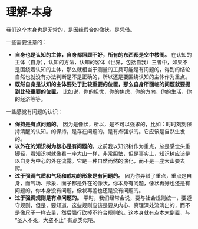 # 理解-本身

我们这个本身也是无常的，是因缘假合的像状。是凭借。



一些需要注意的：

- **自身也是认知的主体，自身都照顾不好，所有的东西都是空中楼阁。** 在认知的主体（自身），认知的方法，认知的客体（世界，包括自我）三者中，如果不是围绕着认知的主体，那么就相当于测量的工具可能是有问题的，得到的结论自然也就没有办法判断是不是正确的，所以还是要围绕认知的主体作为重点。
- **既然自身是认知的主体要处于比较重要的位置，那么自身所面临的问题就要提到比较重要的位置。** 比如说，你的担忧，你的焦虑，你的方向，你的生活，你的经济等等。


一些感觉有问题的认识：

- **保持是有点问题的。** 因为是像状，所以，是不可以强求的，比如：时时刻刻保持清醒的认知。的保持，是存在问题的。是有点强求的。它应该是自然生发的。
- **以外在的知识树为核心是有问题的**。之前我以知识树作为重点，总是感觉头重脚轻，看知识树就像看一座大山一样，非常胆怯，但是事实上，知识树应该是以自身为中心的外在流露。它是一种自然而然的演化，而不是一座大山要去爬。
- **过于强调气质和气场和成功的形象是有问题的。** 因为你弄错了重点，重点是自身，而气场、形象、面子都是外在的像状，你本身有问题，像状再好也还是有问题的，你本身没有问题，像状再差也还是没有问题的。
- **过于强调规则是有点问题的。** 平时，我们经常会说，要与社会规则统一，要遵守规则，但是，要知道，这些规则应该是要从内心、真理深处流淌出的，而不是像尺子一样去量，然后强行砍掉不符合规则的。这本身就有点本末倒置，与 “圣人不死，大盗不止” 有点类似吧。